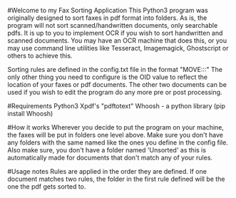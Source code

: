 #Welcome to my Fax Sorting Application
This Python3 program was originally designed to sort faxes in pdf format into folders.
As is, the program will not sort scanned/handwritten documents, only searchable pdfs.
It is up to you to implement OCR if you wish to sort handwritten and scanned documents. You may have an OCR machine that does this, or you may use command line utilities like Tesseract, Imagemagick, Ghostscript or others to achieve this.

Sorting rules are defined in the config.txt file in the format "MOVE:<keyword>:<Folder Name>:"
The only other thing you need to configure is the OID value to reflect the location of your faxes or pdf documents. The other two documents can be used if you wish to edit the program do any more pre or post processing.

#Requirements
Python3
Xpdf's "pdftotext"
Whoosh - a python library (pip install Whoosh)
              
#How it works 
Wherever you decide to put the program on your machine, the faxes will be put in folders one level above. Make sure you don't have any folders with the same named like the ones you define in the config file. Also make sure, you don't have a folder named 'Unsorted' as this is automatically made for documents that don't match any of your rules.

#Usage notes
Rules are applied in the order they are defined. If one document matches two rules, the folder in the first rule defined will be the one the pdf gets sorted to.

